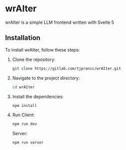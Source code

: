 # wrAIter

wrAIter is a simple LLM frontend written with Svelte 5

## Installation

To install wrAIter, follow these steps:

1. Clone the repository:
    ```sh
    git clone https://gitlab.com/tjpranic/wrAIter.git
    ```
2. Navigate to the project directory:
    ```sh
    cd wrAIter
    ```
3. Install the dependencies:
    ```sh
    npm install
    ```
4. Run
    Client:
    ```sh
    npm run dev
    ```
    Server:
    ```sh
    npm run server
    ```